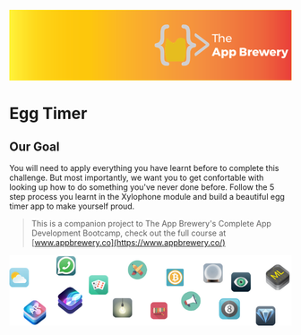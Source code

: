 ![App Brewery Banner](Documentation/AppBreweryBanner.png)

# Egg Timer

## Our Goal

You will need to apply everything you have learnt before to complete this challenge. But most importantly, we want you to get confortable with looking up how to do something you've never done before. Follow the 5 step process you learnt in the Xylophone module and build a beautiful egg timer app to make yourself proud. 


>This is a companion project to The App Brewery's Complete App Development Bootcamp, check out the full course at [www.appbrewery.co](https://www.appbrewery.co/)

![End Banner](Documentation/readme-end-banner.png)

